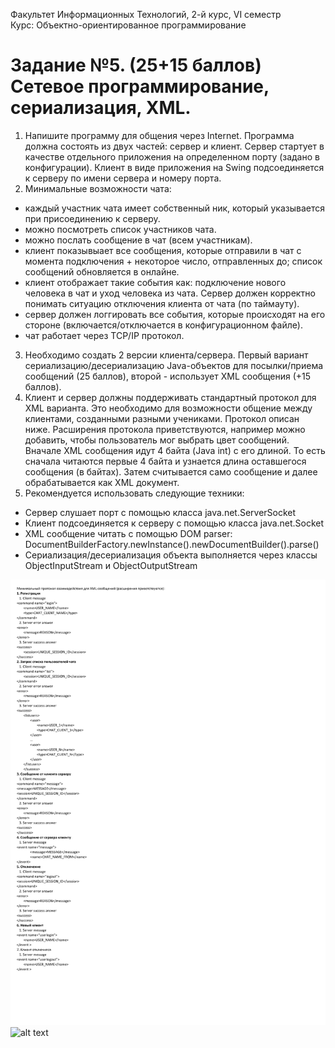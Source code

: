 Факультет Информационных Технологий,  2-й курс, VI семестр  
Курс: Объектно-ориентированное программирование

# Задание №5. (25+15 баллов) Сетевое программирование, сериализация, XML.

1. Напишите программу для общения через Internet. Программа должна состоять из двух частей: сервер и клиент. Сервер стартует в качестве отдельного приложения на определенном порту (задано в конфигурации). Клиент в виде приложения на Swing подсоединяется к серверу по имени сервера и номеру порта.
2. Минимальные возможности чата:
* каждый участник чата имеет собственный ник, который указывается при присоединению к серверу.
* можно посмотреть список участников чата.
* можно послать сообщение в чат (всем участникам).
* клиент показывыает все сообщения, которые отправили в чат с момента подключения +  некоторое число, отправленных до; список сообщений обновляется в онлайне.
* клиент отображает такие события как: подключение нового человека в чат и уход человека из чата. Сервер должен корректно понимать ситуацию отключения клиента от чата (по таймауту).
* сервер должен логгировать все события, которые происходят на его стороне (включается/отключается в конфигурационном файле).
* чат работает через TCP/IP протокол.
3. Необходимо создать 2 версии клиента/сервера. Первый вариант сериализацию/десериализацию Java-объектов  для посылки/приема сообщений (25 баллов), второй - использует XML сообщения (+15 баллов). 
4. Клиент и сервер должны поддерживать стандартный протокол для XML варианта. Это необходимо для возможности общение между клиентами, созданными разными учениками. Протокол описан ниже. Расширения протокола приветствуются, например можно добавить, чтобы пользователь мог выбрать цвет сообщений.
Вначале XML сообщения идут 4 байта (Java int) с его длиной. То есть сначала читаются первые 4 байта и узнается длина оставшегося сообщения (в байтах). Затем считывается само сообщение и далее обрабатывается как XML документ.
5. Рекомендуется использовать следующие техники:
* Сервер слушает порт с помощью класса java.net.ServerSocket
* Клиент подсоединяется к серверу с помощью класса java.net.Socket
* XML сообщение читать с помощью DOM parser:
DocumentBuilderFactory.newInstance().newDocumentBuilder().parse()
* Сериализация/десериализация объекта выполняется через классы ObjectInputStream и ObjectOutputStream

![alt text](xmlProtocol.png "Protocol")
![alt text](example.gif "Demonstration")
